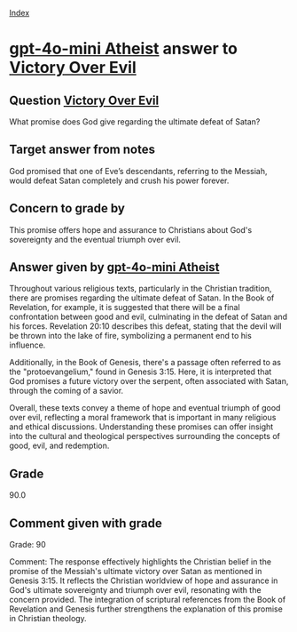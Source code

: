 
[Index](../../index.md)
# [gpt-4o-mini Atheist](../../answering_models/gpt-4o-mini_Atheist.md) answer to [Victory Over Evil](../../questions/Victory_Over_Evil.md)

## Question [Victory Over Evil](../../questions/Victory_Over_Evil.md)
What promise does God give regarding the ultimate defeat of Satan?

## Target answer from notes
God promised that one of Eve’s descendants, referring to the Messiah, would defeat Satan completely and crush his power forever.

## Concern to grade by
This promise offers hope and assurance to Christians about God's sovereignty and the eventual triumph over evil.

## Answer given by [gpt-4o-mini Atheist](../../answering_models/gpt-4o-mini_Atheist.md)
Throughout various religious texts, particularly in the Christian tradition, there are promises regarding the ultimate defeat of Satan. In the Book of Revelation, for example, it is suggested that there will be a final confrontation between good and evil, culminating in the defeat of Satan and his forces. Revelation 20:10 describes this defeat, stating that the devil will be thrown into the lake of fire, symbolizing a permanent end to his influence.

Additionally, in the Book of Genesis, there's a passage often referred to as the "protoevangelium," found in Genesis 3:15. Here, it is interpreted that God promises a future victory over the serpent, often associated with Satan, through the coming of a savior.

Overall, these texts convey a theme of hope and eventual triumph of good over evil, reflecting a moral framework that is important in many religious and ethical discussions. Understanding these promises can offer insight into the cultural and theological perspectives surrounding the concepts of good, evil, and redemption.

## Grade
90.0

## Comment given with grade
Grade: 90

Comment: The response effectively highlights the Christian belief in the promise of the Messiah's ultimate victory over Satan as mentioned in Genesis 3:15. It reflects the Christian worldview of hope and assurance in God's ultimate sovereignty and triumph over evil, resonating with the concern provided. The integration of scriptural references from the Book of Revelation and Genesis further strengthens the explanation of this promise in Christian theology.
